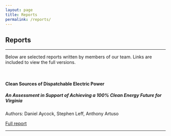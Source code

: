 ```yaml
---
layout: page
title: Reports
permalink: /reports/
---
```

## Reports
***

Below are selected reports written by members of our team. Links are included to view the full versions.

<br/>

#### __Clean Sources of Dispatchable Electric Power__
##### *An Assessment in Support of Achieving a 100% Clean Energy Future for Virginia*

Authors: Daniel Aycock, Stephen Leff, Anthony Artuso

[Full report](/cleanenergyva.github.io/cleansourcesofdispatchableelectricpower/)

***
